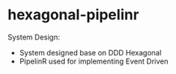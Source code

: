 # hexagonal-pipelinr

System Design:
- System designed base on DDD Hexagonal
- PipelinR used for implementing Event Driven